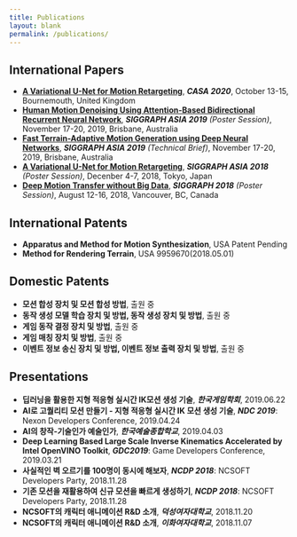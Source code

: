 ```yaml
---
title: Publications
layout: blank
permalink: /publications/
---
```


## International Papers
<!---* **A Robust Low-cost Mocap System with Sparse Sensors**, ***SIGGRAPH ASIA 2020*** *(Poster Session)*, November 18-20, Online Event-->
* [**A Variational U-Net for Motion Retargeting**](https://onlinelibrary.wiley.com/doi/abs/10.1002/cav.1947), ***CASA 2020***, October 13-15, Bournemouth, United Kingdom
* [**Human Motion Denoising Using Attention-Based Bidirectional Recurrent Neural Network**](https://www.youtube.com/watch?v=-E_CfjWCJ6A), ***SIGGRAPH ASIA 2019*** *(Poster Session)*, November 17-20, 2019, Brisbane, Australia
* [**Fast Terrain-Adaptive Motion Generation using Deep Neural Networks**](https://www.youtube.com/watch?v=4DpwvWe9hOM), ***SIGGRAPH ASIA 2019*** *(Technical Brief)*, November 17-20, 2019, Brisbane, Australia
* [**A Variational U-Net for Motion Retargeting**](https://www.youtube.com/watch?v=Kv2ayFELxHg&t=95s), ***SIGGRAPH ASIA 2018*** *(Poster Session)*, Decenber 4-7, 2018, Tokyo, Japan
* [**Deep Motion Transfer without Big Data**](https://www.youtube.com/watch?v=hrARRDrawIQ&t=15s), ***SIGGRAPH 2018*** *(Poster Session)*, August 12-16, 2018, Vancouver, BC, Canada

## International Patents
* **Apparatus and Method for Motion Synthesization**, USA Patent Pending
* **Method for Rendering Terrain**, USA 9959670(2018.05.01)

## Domestic Patents
* **모션 합성 장치 및 모션 합성 방법**, 출원 중
* **동작 생성 모델 학습 장치 및 방법, 동작 생성 장치 및 방법**, 출원 중
* **게임 동작 결정 장치 및 방법**, 출원 중
* **게임 매칭 장치 및 방법**, 출원 중
* **이벤트 정보 송신 장치 및 방법, 이벤트 정보 출력 장치 및 방법**, 출원 중

## Presentations
* **딥러닝을 활용한 지형 적응형 실시간 IK모션 생성 기술**, ***한국게임학회***, 2019.06.22
* **AI로 고퀄리티 모션 만들기 - 지형 적응형 실시간 IK 모션 생성 기술**, ***NDC 2019***: Nexon Developers Conference, 2019.04.24
* **AI의 창작-기술인가 예술인가**, ***한국예술종합학교***, 2019.04.03
* **Deep Learning Based Large Scale Inverse Kinematics Accelerated by Intel OpenVINO Toolkit**, ***GDC2019***: Game Developers Conference, 2019.03.21
* **사실적인 벽 오르기를 100명이 동시에 해보자**, ***NCDP 2018***: NCSOFT Developers Party, 2018.11.28
* **기존 모션을 재활용하여 신규 모션을 빠르게 생성하기**, ***NCDP 2018***: NCSOFT Developers Party, 2018.11.28
* **NCSOFT의 캐릭터 애니메이션 R&D 소개**, ***덕성여자대학교***, 2018.11.20
* **NCSOFT의 캐릭터 애니메이션 R&D 소개**, ***이화여자대학교***, 2018.11.07
